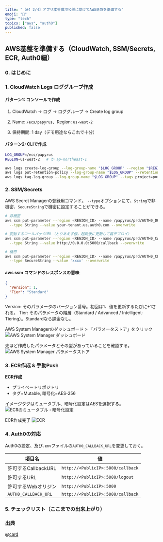```yaml
---
title: "【#4 2/4】アプリ本番環境公開に向けてAWS基盤を準備する"
emoji: "🔑"
type: "tech"
topics: ["aws", "auth0"]
published: false
---
```


## AWS基盤を準備する（CloudWatch, SSM/Secrets, ECR, Auth0編）

### 0. はじめに

### 1. CloudWatch Logs ロググループ作成

#### パターン1: コンソールで作成
1. CloudWatch → ログ → ロググループ → Create log group

2. Name: `/ecs/papyrus`、Region: `us-west-2`

3. 保持期間: 1 day（デモ用途ならこれで十分）

#### パターン2: CLIで作成

```bash
LOG_GROUP=/ecs/papyrus
REGION=us-west-2   # か ap-northeast-1

aws logs create-log-group --log-group-name "$LOG_GROUP" --region "$REGION" 2>/dev/null || true
aws logs put-retention-policy --log-group-name "$LOG_GROUP" --retention-in-days 1 --region "$REGION"
aws logs tag-log-group --log-group-name "$LOG_GROUP" --tags project=portfolio --region "$REGION"
```

### 2. SSM/Secrets

AWS Secret Managerの登録用コマンド。
`--type`オプションにて、`String`で非機密、`SecureString`で機密に設定することができる。

```bash
# 非機密
aws ssm put-parameter --region <REGION_ID> --name /papyrus/prd/AUTH0_DOMAIN \
  --type String --value your-tenant.us.auth0.com --overwrite

# 変動するコールバックURL（とりあえず仮。起動後に更新して再デプロイ）
aws ssm put-parameter --region <REGION_ID> --name /papyrus/prd/AUTH0_CALLBACK_URL \
  --type String --value http://0.0.0.0:5000/callback --overwrite

# 機密
aws ssm put-parameter --region <REGION_ID> --name /papyrus/prd/AUTH0_CLIENT_SECRET \
  --type SecureString --value 'xxxx' --overwrite
```

#### aws ssm コマンドのレスポンスの意味
```json
{
  "Version": 1,
  "Tier": "Standard"
}
```
Version: そのパラメータのバージョン番号。初回は1、値を更新するたびに+1される。
Tier: そのパラメータの階層（Standard / Advanced / Intelligent-Tiering）。Standardなら課金なし。


AWS System Managerのダッシュボード > 「パラメータストア」をクリック
![AWS System Manager ダッシュボード](https://storage.googleapis.com/zenn-user-upload/a1a9be9a6438-20250819.png)

先ほど作成したパラメータとその型があっていることを確認する。
![AWS System Manager パラメータストア](https://storage.googleapis.com/zenn-user-upload/624de395033a-20250819.png)



### 3. ECR作成 & 手動Push

**ECR作成**

* プライベートリポジトリ
* タグ=Mutable, 暗号化=AES-256

イメージタグはミュータブル、暗号化設定はAESを選択する。
![ECRのミュータブル・暗号化設定](https://storage.googleapis.com/zenn-user-upload/ee057d171e1f-20250811.png)

ECR作成完了
![ECR](https://storage.googleapis.com/zenn-user-upload/0db90c13e04f-20250811.png)

### 4. Auth0の対応

Auth0の設定、及び`.env`ファイルの`AUTH0_CALLBACK_URL`を変更しておく。

|項目名|値|
|---|---|
|許可するCallbackURL|`http://<PublicIP>:5000/callback`|
|許可するURL|`http://<PublicIP>:5000/logout`|
|許可するWebオリジン|`http://<PublicIP>:5000`
|`AUTH0_CALLBACK_URL`|`http://<PublicIP>:5000/callback`|

### 5. チェックリスト（ここまでの出来上がり）



### 出典
@[card](https://docs.aws.amazon.com/cli/latest/reference/ssm/put-parameter.html)